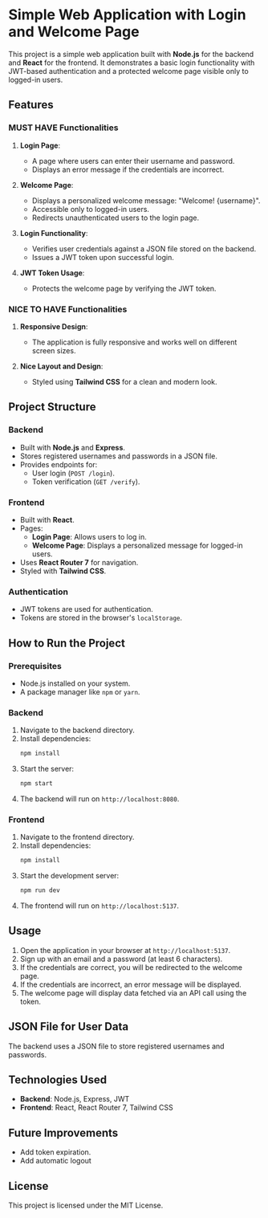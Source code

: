 # Simple Web Application with Login and Welcome Page

This project is a simple web application built with **Node.js** for the backend and **React** for the frontend. It demonstrates a basic login functionality with JWT-based authentication and a protected welcome page visible only to logged-in users.

## Features

### MUST HAVE Functionalities

1. **Login Page**:

   - A page where users can enter their username and password.
   - Displays an error message if the credentials are incorrect.

2. **Welcome Page**:

   - Displays a personalized welcome message: "Welcome! {username}".
   - Accessible only to logged-in users.
   - Redirects unauthenticated users to the login page.

3. **Login Functionality**:

   - Verifies user credentials against a JSON file stored on the backend.
   - Issues a JWT token upon successful login.

4. **JWT Token Usage**:
   - Protects the welcome page by verifying the JWT token.

### NICE TO HAVE Functionalities

1. **Responsive Design**:

   - The application is fully responsive and works well on different screen sizes.

2. **Nice Layout and Design**:
   - Styled using **Tailwind CSS** for a clean and modern look.

## Project Structure

### Backend

- Built with **Node.js** and **Express**.
- Stores registered usernames and passwords in a JSON file.
- Provides endpoints for:
  - User login (`POST /login`).
  - Token verification (`GET /verify`).

### Frontend

- Built with **React**.
- Pages:
  - **Login Page**: Allows users to log in.
  - **Welcome Page**: Displays a personalized message for logged-in users.
- Uses **React Router 7** for navigation.
- Styled with **Tailwind CSS**.

### Authentication

- JWT tokens are used for authentication.
- Tokens are stored in the browser's `localStorage`.

## How to Run the Project

### Prerequisites

- Node.js installed on your system.
- A package manager like `npm` or `yarn`.

### Backend

1. Navigate to the backend directory.
2. Install dependencies:
   ```bash
   npm install
   ```
3. Start the server:
   ```bash
   npm start
   ```
4. The backend will run on `http://localhost:8080`.

### Frontend

1. Navigate to the frontend directory.
2. Install dependencies:
   ```bash
   npm install
   ```
3. Start the development server:
   ```bash
   npm run dev
   ```
4. The frontend will run on `http://localhost:5137`.

## Usage

1. Open the application in your browser at `http://localhost:5137`.
2. Sign up with an email and a password (at least 6 characters).
3. If the credentials are correct, you will be redirected to the welcome page.
4. If the credentials are incorrect, an error message will be displayed.
5. The welcome page will display data fetched via an API call using the token.

## JSON File for User Data

The backend uses a JSON file to store registered usernames and passwords.

## Technologies Used

- **Backend**: Node.js, Express, JWT
- **Frontend**: React, React Router 7, Tailwind CSS

## Future Improvements

- Add token expiration.
- Add automatic logout

## License

This project is licensed under the MIT License.
